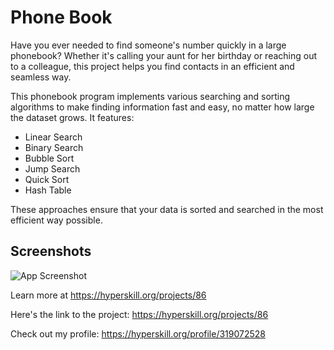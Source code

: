 
# Phone Book

Have you ever needed to find someone's number quickly in a large phonebook? Whether it's calling your aunt for her birthday or reaching out to a colleague, this project helps you find contacts in an efficient and seamless way.

This phonebook program implements various searching and sorting algorithms to make finding information fast and easy, no matter how large the dataset grows. It features:

- Linear Search
- Binary Search
- Bubble Sort
- Jump Search
- Quick Sort
- Hash Table

These approaches ensure that your data is sorted and searched in the most efficient way possible.

## Screenshots

![App Screenshot](https://github.com/user-attachments/assets/61f48c70-7790-4454-aa2c-ed3400b09500)



Learn more at <a href="https://hyperskill.org/projects/158?utm_source=ide&utm_medium=ide&utm_campaign=ide&utm_content=project-card">https://hyperskill.org/projects/86</a>

Here's the link to the project: https://hyperskill.org/projects/86

Check out my profile: https://hyperskill.org/profile/319072528
